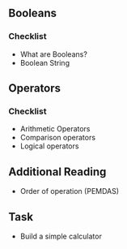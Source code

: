 ## Booleans
### Checklist
* What are Booleans?
* Boolean String

## Operators
### Checklist
* Arithmetic Operators
* Comparison operators
* Logical operators

## Additional Reading
* Order of operation (PEMDAS)

## Task
* Build a simple calculator
